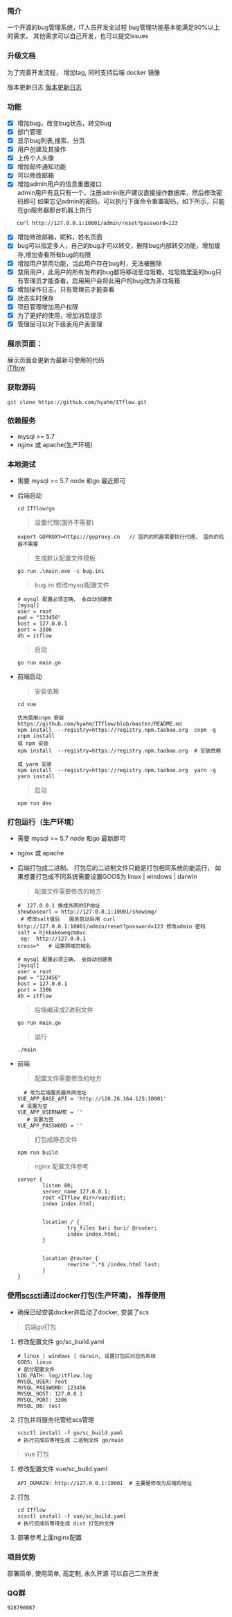 ### 简介
  一个开源的bug管理系统，IT人员开发全过程
  bug管理功能基本能满足90%以上的需求， 其他需求可以自己开发，也可以提交issues    



### 升级文档

为了完善开发流程， 增加tag, 同时支持后端 docker 镜像

版本更新日志 [版本更新日志](UPDATE.md)



### 功能
- [x] 增加bug，改变bug状态，转交bug 
- [x] 部门管理
- [x] 显示bug列表,搜索、分页
- [x] 用户创建及其操作  
- [x] 上传个人头像  
- [x] 增加邮件通知功能  
- [x] 可以修改邮箱
- [x] 增加admin用户的信息重置接口  
   admin用户有且只有一个，注册admin账户建议直接操作数据库，然后修改密码即可
   如果忘记admin的密码，可以执行下面命令重置密码，如下所示，只能在go服务器那台机器上执行
```
   curl http://127.0.0.1:10001/admin/reset?password=123
```
- [x] 增加修改邮箱，昵称，姓名页面 
- [x] bug可以指定多人，自己的bug才可以转交，删除bug内部转交功能，增加缓存,增加查看所有bug的权限  
- [x] 增加用户禁用功能，当此用户存在bug时，无法被删除  
- [x] 禁用用户，此用户的所有发布的bug都将移动至垃圾箱，垃圾箱里面的bug只有管理员才能查看，启用用户会将此用户的bug改为非垃圾箱  
- [x] 增加操作日志，只有管理员才能查看   
- [x] 状态实时保存 
- [x] 项目管理增加用户权限
- [x] 为了更好的使用，增加消息提示
- [x] 管理层可以对下级表用户表管理

### 展示页面： 
   展示页面会更新为最新可使用的代码  
   [ITflow](http://bug.hyahm.com "ITflow")  



### 获取源码

```
git clone https://github.com/hyahm/ITflow.git
```



### 依赖服务

- mysql >= 5.7
- nginx 或 apache(生产环境)



### 本地测试

- 需要 mysql >= 5.7   node 和go 最近即可

- 后端启动

  ```
  cd ITflow/go
  ```

  > 设置代理(国外不需要)

  ```
  export GOPROXY=https://goproxy.cn   // 国内的机器需要执行代理， 国外的机器不需要
  ```

  > 生成默认配置文件模板   

  ```
  go run .\main.exe -c bug.ini     
  ```

  >  bug.ini 修改mysql配置文件

  ```
  # mysql 配置必须正确， 会自动创建表
  [mysql]
  user = root
  pwd = "123456"
  host = 127.0.0.1
  port = 3306
  db = itflow
  
  ```

  > 启动

  ```
  go run main.go
  ```

- 前端启动

  > 安装依赖

  ```
  cd vue
  
  优先使用cnpm 安装 https://github.com/hyahm/ITflow/blob/master/README.md
  npm install  --registry=https://registry.npm.taobao.org  cnpm -g
  cnpm install
  或 npm 安装
  npm install  --registry=https://registry.npm.taobao.org  # 安装依赖
  
  或 yarm 安装
  npm install  --registry=https://registry.npm.taobao.org  yarn -g
  yarn install
  ```

  > 启动

  ```
  npm run dev
  ```

  

### 打包运行（生产环境）

- 需要 mysql >= 5.7   node 和go 最新即可

- nginx 或 apache

- 后端打包成二进制。 打包后的二进制文件只能是打包相同系统的能运行， 如果想要打包成不同系统需要设置GOOS为 linux | windows | darwin

  > 配置文件需要修改的地方

  ```
  #  127.0.0.1 换成外网的IP地址
  showbaseurl = http://127.0.0.1:10001/showimg/    
   # 修改salt值后   服务启动后用 curl http://127.0.0.1:10001/admin/reset?password=123 修改admin 密码
  salt = hjkkakoweqzmbvc  
   eg:  http://127.0.0.1
  cross=*   # 设置跨域的域名  
  
  # mysql 配置必须正确， 会自动创建表
  [mysql]
  user = root
  pwd = "123456"
  host = 127.0.0.1
  port = 3306
  db = itflow
  ```

  > 后端编译成2进制文件

  ```
  go run main.go
  ```

  >  运行

  ```
  ./main
  ```



- 前端

  > 配置文件需要修改的地方

  ```
    # 改为后端服务器外网地址
  VUE_APP_BASE_API = 'http://120.26.164.125:10001'
   # 设置为空
  VUE_APP_USERNAME = '' 
     # 设置为空
  VUE_APP_PASSWORD = ''
  ```

  > 打包成静态文件

  ```
  npm run build
  ```

  > nginx 配置文件参考

  ```
  server {
          listen 80;
          server_name 127.0.0.1;
          root <ITflow_dir>/vue/dist;
          index index.html;
  
  
          location / {
                  try_files $uri $uri/ @router;
                  index index.html;
          }
  
  
          location @router {
                  rewrite ^.*$ /index.html last;
          }
  }
  ```

  

### 使用[scsctl](https://github.com/hyahm/scs 'scs')通过docker打包(生产环境)， 推荐使用

- 确保已经安装docker并启动了docker, 安装了scs

> 后端go打包

1. 修改配置文件   go/sc_build.yaml

   ```
   # linux | windows | darwin, 设置打包后对应的系统
   GOOS: linux
   # 部分配置文件
   LOG_PATH: log/itflow.log
   MYSQL_USER: root
   MYSQL_PASSWORD: 123456
   MYSQL_HOST: 127.0.0.1
   MYSQL_PORT: 3306
   MYSQL_DB: test
   ```

   

2. 打包并将服务托管给scs管理

   ```
   scsctl install -f go/sc_build.yaml
   # 执行完成后等待生成 二进制文件 go/main
   ```

   



> vue 打包



1. 修改配置文件  vue/sc_build.yaml

   ```
   API_DOMAIN: http://127.0.0.1:10001  # 主要是修改为后端的地址
   ```

   

2. 打包

   ```
   cd ITflow
   scsctl install -f vue/sc_build.yaml
   # 执行完成后等待生成 dist 打包的文件
   ```

3.  部署参考上面nginx配置



### 项目优势   
 部署简单, 使用简单, 高定制, 永久开源  可以自己二次开发   


### QQ群  
    928790087


